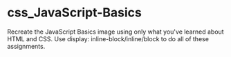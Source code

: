 # css_JavaScript-Basics
Recreate the JavaScript Basics image using only what you've learned about HTML and CSS. Use display: inline-block/inline/block to do all of these assignments. 
